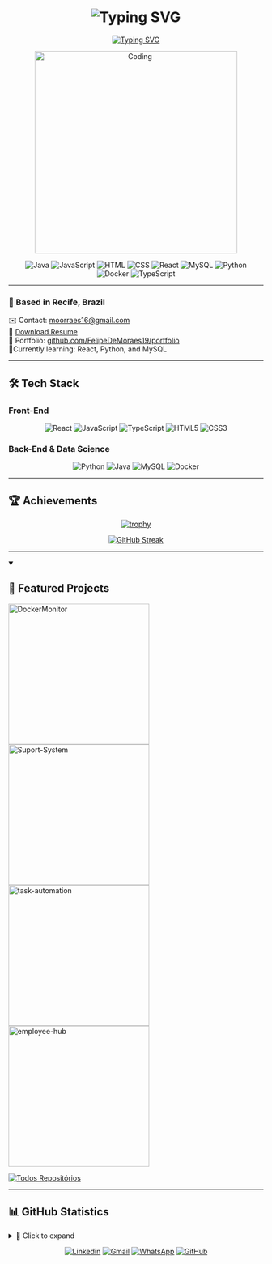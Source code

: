 <h1 align="center"> 
  <img src="https://readme-typing-svg.demolab.com?font=Fira+Code&pause=1000&color=FF5370&center=true&vCenter=true&width=435&lines=Hello%2C+I'm+Felipe+de+Moraes;Data+Science+%26+Full+Stack+Developer;Welcome+to+my+profile!" alt="Typing SVG" />
</h1>

<p align="center">
  <a href="https://git.io/typing-svg">
    <img src="https://readme-typing-svg.demolab.com?font=Fira+Code&size=24&duration=4000&pause=1000&color=FF5370&center=true&vCenter=true&width=435&lines=Computer+Science+Student;Open+Source+Enthusiast" alt="Typing SVG" />
  </a>
</p>

<div align="center"><img align="center" alt="Coding" width="400" src="https://raw.githubusercontent.com/hasibul-hasan-shuvo/hasibul-hasan-shuvo/main/images/coding-boy.gif"></img></div>

<div align="center">
  
![Java](https://img.shields.io/badge/Java-Intermediate-ED8B00?logo=openjdk&logoColor=white)
![JavaScript](https://img.shields.io/badge/JavaScript-Intermediate-F7DF1E?logo=javascript&logoColor=white)
![HTML](https://img.shields.io/badge/HTML-Advanced-E34F26?logo=html5&logoColor=white)
![CSS](https://img.shields.io/badge/CSS-Advanced-1572B6?logo=css3&logoColor=white)
![React](https://img.shields.io/badge/React-Intermediate-61DAFB?logo=react&logoColor=white)
![MySQL](https://img.shields.io/badge/MySQL-Intermediate-4479A1?logo=mysql&logoColor=white)
![Python](https://img.shields.io/badge/Python-Advanced-3776AB?logo=python&logoColor=white)
![Docker](https://img.shields.io/badge/Docker-Beginner-2496ED?logo=docker&logoColor=white)
![TypeScript](https://img.shields.io/badge/TypeScript-Beginner-2496ED?logo=typescript&logoColor=white)


</div>

---

### 📍 Based in Recife, Brazil 
✉️ Contact: [moorraes16@gmail.com](mailto:moorraes16@gmail.com)  
📄 [Download Resume](https://drive.google.com/file/d/1vC9mcA0-iw0_S2aedeiJwGTUPg-4oBAJ/view?usp=drive_link)  
🚀 Portfolio: [github.com/FelipeDeMoraes19/portfolio](https://github.com/FelipeDeMoraes19/portfolio)  
🧠Currently learning: React, Python, and MySQL  

---

## 🛠️ Tech Stack

### Front-End
<div align="center">
  
![React](https://img.shields.io/badge/React-20232A?style=for-the-badge&logo=react&logoColor=61DAFB)
![JavaScript](https://img.shields.io/badge/JavaScript-F7DF1E?style=for-the-badge&logo=javascript&logoColor=black)
![TypeScript](https://img.shields.io/badge/TypeScript-007ACC?style=for-the-badge&logo=typescript&logoColor=white)
![HTML5](https://img.shields.io/badge/HTML5-E34F26?style=for-the-badge&logo=html5&logoColor=white)
![CSS3](https://img.shields.io/badge/CSS3-1572B6?style=for-the-badge&logo=css3&logoColor=white)

</div>

### Back-End & Data Science
<div align="center">
  
![Python](https://img.shields.io/badge/Python-3776AB?style=for-the-badge&logo=python&logoColor=white)
![Java](https://img.shields.io/badge/Java-ED8B00?style=for-the-badge&logo=openjdk&logoColor=white)
![MySQL](https://img.shields.io/badge/MySQL-005C84?style=for-the-badge&logo=mysql&logoColor=white)
![Docker](https://img.shields.io/badge/Docker-2496ED?style=for-the-badge&logo=docker&logoColor=white)

</div>

--- 

## 🏆 Achievements
<div align="center">
  
[![trophy](https://github-profile-trophy.vercel.app/?username=FelipeDeMoraes19&theme=radical&title=Commits,Followers,Repositories,Experience&row=1&column=4)](https://github.com/ryo-ma/github-profile-trophy)

[![GitHub Streak](https://streak-stats.demolab.com/?user=FelipeDeMoraes19&theme=radical&fire=689D6A&currStreakNum=689D6A)](https://git.io/streak-stats)

</div>

---

<details open> 
  <summary><h2>🚀 Featured Projects</h2></summary>

  <!-- Cards usando GitHub Readme Stats -->
  <p align="left">
    <a href="https://github.com/FelipeDeMoraes19/DockerMonitor"><img width="278" src="https://github-readme-stats.vercel.app/api/pin/?username=FelipeDeMoraes19&repo=DockerMonitor&theme=radical&hide_border=true&bg_color=1d2021&title_color=689D6A&icon_color=fe8019&show_icons=true" alt="DockerMonitor"></a>
    <a href="https://github.com/FelipeDeMoraes19/Suport-System"><img width="278" src="https://github-readme-stats.vercel.app/api/pin/?username=FelipeDeMoraes19&repo=Suport-System&theme=radical&hide_border=true&bg_color=1d2021&title_color=689D6A&icon_color=fe8019&show_icons=true" alt="Suport-System"></a>
    <a href="https://github.com/FelipeDeMoraes19/task-automation"><img width="278" src="https://github-readme-stats.vercel.app/api/pin/?username=FelipeDeMoraes19&repo=task-automation&theme=radical&hide_border=true&bg_color=1d2021&title_color=689D6A&icon_color=fe8019&show_icons=true" alt="task-automation"></a>
    <a href="https://github.com/FelipeDeMoraes19/employee-hub"><img width="278" src="https://github-readme-stats.vercel.app/api/pin/?username=FelipeDeMoraes19&repo=employee-hub&theme=radical&hide_border=true&bg_color=1d2021&title_color=689D6A&icon_color=fe8019&show_icons=true" alt="employee-hub"></a>
  </p>

  <a href="https://github.com/FelipeDeMoraes19?tab=repositories&sort=stargazers"><img alt="Todos Repositórios" title="Ver todos os projetos" src="https://custom-icon-badges.demolab.com/badge/-Ver%20Todos%20Projetos-689D6A?style=for-the-badge&logoColor=white&logo=repo"/></a>
</details>

---

## 📊 GitHub Statistics

<details>
<summary>📌 Click to expand</summary>

<div align="center">

### 🔹 Key Stats
<div style="display: flex; gap: 1rem; justify-content: center; flex-wrap: wrap;">
  
![Linguagens Mais Usadas](https://github-readme-stats.vercel.app/api/top-langs/?username=FelipeDeMoraes19&layout=compact&theme=radical&langs_count=6)
![Estatísticas GitHub](https://awesome-github-stats.azurewebsites.net/user-stats/FelipeDeMoraes19?theme=radical&cardType=github)

</div>

---

### 📌 Language Distribution

![Repositórios por Linguagem](http://github-profile-summary-cards.vercel.app/api/cards/repos-per-language?username=FelipeDeMoraes19&theme=radical)
![Linguagem Mais Usada por Commits](http://github-profile-summary-cards.vercel.app/api/cards/most-commit-language?username=FelipeDeMoraes19&theme=radical)

---

### 🚀 Recent Activity

![Gráfico de Atividade](https://github-readme-activity-graph.vercel.app/graph?username=FelipeDeMoraes19&theme=react-dark&hide_border=true&area=true&color=689D6A)

---

<div align="center" style="margin: 2rem 0; padding: 1rem; background: #1d2021; border-radius: 8px; border: 1px solid #689d6a">
  <strong>🛑 NOTA IMPORTANTE:</strong><br>
  <em>"Most Used Languages" são apenas uma métrica das linguagens presentes<br> 
  no meu código público e não refletem experiência ou nível de habilidade 🛑</em>
</div>

</div>

</details>


<div align="center">
  
[![Linkedin](https://img.shields.io/badge/-LinkedIn-0077B5?style=for-the-badge&logo=linkedin&logoColor=white)](https://www.linkedin.com/in/fmoraesg/)
[![Gmail](https://img.shields.io/badge/-Gmail-D14836?style=for-the-badge&logo=gmail&logoColor=white)](mailto:moorraes16@gmail.com)
[![WhatsApp](https://img.shields.io/badge/-WhatsApp-25D366?style=for-the-badge&logo=whatsapp&logoColor=white)](https://wa.me/5581973009881)
[![GitHub](https://img.shields.io/badge/-GitHub-181717?style=for-the-badge&logo=github&logoColor=white)](https://github.com/FelipeDeMoraes19)

</div>
